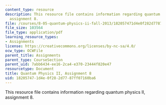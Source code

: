 ```yaml
---
content_type: resource
description: This resource file contains information regarding quantum physics II,
  assignment 8.
file: /courses/8-05-quantum-physics-ii-fall-2013/182057471d4e0f282d7787ff07160ba6_MIT8_05F13_ps8.pdf
file_size: 103564
file_type: application/pdf
learning_resource_types:
- Assignments
license: https://creativecommons.org/licenses/by-nc-sa/4.0/
ocw_type: OCWFile
parent_title: Assignments
parent_type: CourseSection
parent_uid: 7abb6434-ee16-2ca4-e370-23444f820e47
resourcetype: Document
title: Quantum Physics II, Assignment 8
uid: 18205747-1d4e-0f28-2d77-87ff07160ba6
---
```

This resource file contains information regarding quantum physics II, assignment 8.